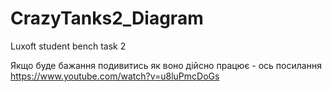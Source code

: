 # CrazyTanks2_Diagram
Luxoft student bench task 2


Якщо буде бажання подивитись як воно дійсно працює - ось посилання https://www.youtube.com/watch?v=u8luPmcDoGs
